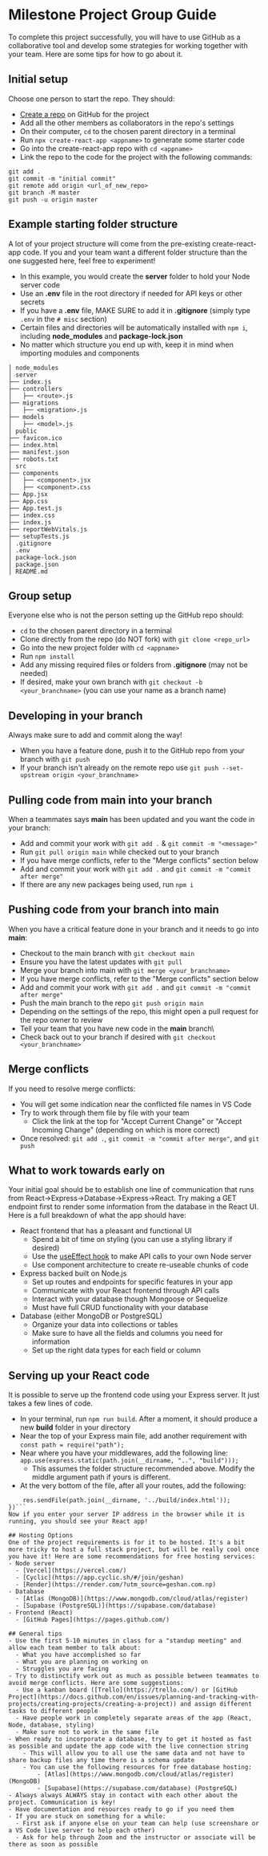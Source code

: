 # Milestone Project Group Guide
To complete this project successfully, you will have to use GitHub as a collaborative tool and develop some strategies for working together with your team. Here are some tips for how to go about it.

## Initial setup
Choose one person to start the repo. They should:
- [Create a repo](https://github.com/new) on GitHub for the project
- Add all the other members as collaborators in the repo's settings
- On their computer, `cd` to the chosen parent directory in a terminal
- Run `npx create-react-app <appname>` to generate some starter code
- Go into the create-react-app repo with `cd <appname>`
- Link the repo to the code for the project with the following commands:
```
git add .
git commit -m "initial commit"
git remote add origin <url_of_new_repo>
git branch -M master
git push -u origin master
```
## Example starting folder structure
A lot of your project structure will come from the pre-existing create-react-app code. If you and your team want a different folder structure than the one suggested here, feel free to experiment!
- In this example, you would create the **server** folder to hold your Node server code
- Use an **.env** file in the root directory if needed for API keys or other secrets
- If you have a **.env** file, MAKE SURE to add it in **.gitignore** (simply type `.env` in the `# misc` section)
- Certain files and directories will be automatically installed with `npm i`, including **node_modules** and **package-lock.json**
- No matter which structure you end up with, keep it in mind when importing modules and components
```
│ node_modules
│ server
├── index.js
├── controllers
│   ├── <route>.js
├── migrations
│   ├── <migration>.js
├── models
│   ├── <model>.js
│ public
├── favicon.ico
├── index.html
├── manifest.json
├── robots.txt
│ src
├── components
│   ├── <component>.jsx
│   ├── <component>.css
├── App.jsx
├── App.css
├── App.test.js
├── index.css
├── index.js
├── reportWebVitals.js
├── setupTests.js
│ .gitignore
│ .env
│ package-lock.json
│ package.json
│ README.md
```

## Group setup
Everyone else who is not the person setting up the GitHub repo should:
- `cd` to the chosen parent directory in a terminal
- Clone directly from the repo (do NOT fork) with `git clone <repo_url>`
- Go into the new project folder with `cd <appname>`
- Run `npm install`
- Add any missing required files or folders from **.gitignore** (may not be needed)
- If desired, make your own branch with `git checkout -b <your_branchname>` (you can use your name as a branch name)

## Developing in your branch
Always make sure to add and commit along the way!
- When you have a feature done, push it to the GitHub repo from your branch with `git push`
- If your branch isn't already on the remote repo use `git push --set-upstream origin <your_branchname>`

## Pulling code from main into your branch
When a teammates says **main** has been updated and you want the code in your branch:
- Add and commit your work with `git add .` & `git commit -m "<message>"`
- Run `git pull origin main` while checked out to your branch
- If you have merge conflicts, refer to the "Merge conflicts" section below
- Add and commit your work with `git add .` and `git commit -m "commit after merge"`
- If there are any new packages being used, run `npm i`

## Pushing code from your branch into main
When you have a critical feature done in your branch and it needs to go into **main**:
- Checkout to the main branch with `git checkout main`
- Ensure you have the latest updates with `git pull`
- Merge your branch into main with `git merge <your_branchname>`
- If you have merge conflicts, refer to the "Merge conflicts" section below
- Add and commit your work with `git add .` and `git commit -m "commit after merge"`
- Push the main branch to the repo `git push origin main`
- Depending on the settings of the repo, this might open a pull request for the repo owner to review
- Tell your team that you have new code in the **main** branch\
- Check back out to your branch if desired with `git checkout <your_branchname>`

## Merge conflicts
If you need to resolve merge conflicts:
- You will get some indication near the conflicted file names in VS Code
- Try to work through them file by file with your team
  - Click the link at the top for "Accept Current Change" or "Accept Incoming Change" (depending on which is more correct)
- Once resolved: `git add .`, `git commit -m "commit after merge"`, and `git push`

## What to work towards early on
Your initial goal should be to establish one line of communication that runs from React->Express->Database->Express->React. Try making a GET endpoint first to render some information from the database in the React UI. Here is a full breakdown of what the app should have:
- React frontend that has a pleasant and functional UI
  - Spend a bit of time on styling (you can use a styling library if desired)
  - Use the [useEffect hook](https://reactjs.org/docs/hooks-effect.html) to make API calls to your own Node server
  - Use component architecture to create re-useable chunks of code
- Express backed built on Node.js
  - Set up routes and endpoints for specific features in your app
  - Communicate with your React frontend through API calls
  - Interact with your database though Mongoose or Sequelize
  - Must have full CRUD functionality with your database
- Database (either MongoDB or PostgreSQL)
  - Organize your data into collections or tables
  - Make sure to have all the fields and columns you need for information
  - Set up the right data types for each field or column
  
## Serving up your React code
It is possible to serve up the frontend code using your Express server. It just takes a few lines of code.
- In your terminal, run `npm run build`. After a moment, it should produce a new **build** folder in your directory
- Near the top of your Express main file, add another requirement with `const path = require("path");`
- Near where you have your middlewares, add the following line: `app.use(express.static(path.join(__dirname, "..", "build")));`
  - This assumes the folder structure recommended above. Modify the middle argument path if yours is different.
- At the very bottom of the file, after all your routes, add the following:
```app.get('*', (req, res)=>{
    res.sendFile(path.join(__dirname, '../build/index.html'));
})```
Now if you enter your server IP address in the browser while it is running, you should see your React app!
  
## Hosting Options
One of the project requirements is for it to be hosted. It's a bit more tricky to host a full stack project, but will be really cool once you have it! Here are some recommendations for free hosting services:
- Node server
  - [Vercel](https://vercel.com/)
  - [Cyclic](https://app.cyclic.sh/#/join/geshan)
  - [Render](https://render.com/?utm_source=geshan.com.np)
- Database
  - [Atlas (MongoDB)](https://www.mongodb.com/cloud/atlas/register)
  - [Supabase (PostgreSQL)](https://supabase.com/database)
- Frontend (React)
  - [GitHub Pages](https://pages.github.com/)

## General tips
- Use the first 5-10 minutes in class for a "standup meeting" and allow each team member to talk about:
  - What you have accomplished so far
  - What you are planning on working on
  - Struggles you are facing
- Try to distinctify work out as much as possible between teammates to avoid merge conflicts. Here are some suggestions:
  - Use a kanban board ([Trello](https://trello.com/) or [GitHub Project](https://docs.github.com/en/issues/planning-and-tracking-with-projects/creating-projects/creating-a-project)) and assign different tasks to different people
  - Have people work in completely separate areas of the app (React, Node, database, styling)
  - Make sure not to work in the same file
- When ready to incorporate a database, try to get it hosted as fast as possible and update the app code with the live connection string
    - This will allow you to all use the same data and not have to share backup files any time there is a schema update
    - You can use the following resources for free database hosting:
        - [Atlas](https://www.mongodb.com/cloud/atlas/register) (MongoDB)
        - [Supabase](https://supabase.com/database) (PostgreSQL)
- Always always ALWAYS stay in contact with each other about the project. Communication is key!
- Have documentation and resources ready to go if you need them
- If you are stuck on something for a while:
  - First ask if anyone else on your team can help (use screenshare or a VS Code live server to help each other)
  - Ask for help through Zoom and the instructor or associate will be there as soon as possible
